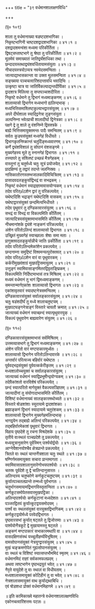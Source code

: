 +++
title = "३९ वर्धमानशालाक्षणविधिः"

+++
    
(पृ० १०९)   
    
शाला तु वर्धमानाख्या षडष्टदशभागिका ।  
निकृष्टभागिनी चाष्टदशद्वादशभागिका ॥ ४१।१ ॥  
दशद्वादशमन्वंशा मध्यमा परिकीर्तिता ।  
द्विषट्सप्ताष्टभागे तु श्रेष्ठा तु परिकीर्तिता ॥ ४१।२ ॥  
मूलमेवं समाख्यातं जातिर्द्व्यंशाधिका तथा ।  
छन्दादयस्तथाद्व्यंशवर्धितायामसंयुताः ॥ ४१।३ ॥  
नीचादयस्त्रयोऽप्यत्र नवभेदसमन्विताः ।  
जात्याद्याभासकान्ता या उक्ता मूलसमन्विता ॥ ४१।४ ॥  
सङ्ख्यया पञ्चचत्वारिंशदन्तावधि भवादिभिः ।  
उत्कृष्टा चात्र या जातिर्विकल्पाद्यन्तदीर्घिका ॥ ४१।५ ॥  
द्वादशात्र मिलित्वा तु सप्तपञ्चाशदीरिता ।  
निकृष्टे वर्धमाने तु द्विभागं मध्यमाङ्कणम् ॥ ४१।६ ॥  
शालाव्यासो द्विभागेन मध्यभागो ह्यलिन्दभाक् ।  
मध्यभित्तिसमाश्लिष्टकुल्याभद्वारसंयुतम् ॥ ४१।७ ॥  
अपरे दीर्घशाला स्याद्द्विनेत्रा तुङ्गसंयुता ।  
अल्पनिम्ना भवेत्प्राची शालादीर्घा द्विनेत्रका ॥ ४१।८ ॥  
पक्षगे द्वे तु शाले तु वंशनिम्ने द्विवक्त्रके ।  
बाह्ये भित्तिसमायुक्तमन्तः पादैः समन्वितम् ॥ ४१।९ ॥  
सर्वतः कुड्यसंयुक्तं मध्यगेहं विधीयते ।  
द्विभागकृतनिष्क्रान्तं चतुर्दिङ्मध्यवारणम् ॥ ४१।१० ॥  
कर्णे द्व्यंशविशालं तु सोपानं वंशसङ्गमे ।  
मुख्यगेहस्य मूले तु स्नानगेहं द्विभागतः ॥ ४१।११ ॥  
तस्यापरे तु संश्लिष्टं प्रच्छन्नं मैत्रगेहकम् ।  
वास्तूनां तु चतुर्मध्ये चतुः सूत्रं प्रयोजयेत् ॥ ४१।१२ ॥  
प्रादक्षिण्यं तु तद्वारं तदन्ते जलनिस्रवः ।  
नासिकातोरणस्तम्भजालकादिविचित्रितम् ॥ ४१।१३ ॥  
प्रासादवदलङ्कुर्याद्विभद्रं वा सभद्रकम् ।  
निकृष्टं वर्धमानं स्याद्राज्ञामावासयोग्यकम् ॥ ४१।१४ ॥  
तदेव परित्ॐऽशेन द्वारं तु परिकल्पयेत् ।  
यथेष्टदिशि भद्राङ्गं यथेष्टदिशि वासकम् ॥ ४१।१५ ॥  
यथेष्टद्वारसंयुक्तं छन्दमित्यभिधीयते ।  
तदेव पृथुवारं तु दण्डिकावारसंयुतम् ॥ ४१।१६ ॥  
सभद्रं वा विभद्रं वा विकल्पमिति कीर्तितम् ।  
जात्यादित्रयसंयुक्तमाभासमिति कीर्तितम् ॥ ४१।१७ ॥  
नीचमानांशके द्व्यंशे नाङ्कणं परिकल्पयेत् ।  
अंशेन परितोऽलिन्दं शालाव्यासो द्विभागतः ॥ ४१।१८ ॥  
उच्छ्रितं मुख्यगेहं स्याच्छालाः शेषाः समा मताः ।  
प्रागुक्तवदलङ्कुर्यान्नीचे जातिः प्रकीर्तिता ॥ ४१।१९ ॥  
तदेव परितोऽलिन्दमेकांशेन प्रकल्पयेत् ।  
छन्दनाम्ना समुद्दिष्टं विश्वमन्यत्पुरोक्तवत् ॥ ४१।२० ॥  
तदेव परित्ॐऽशेन वारं वा पृथुवारकम् ।  
कर्करीमुखवंशाग्रं मुखपट्टिसमायुतम् ॥ ४१।२१ ॥  
उत्तुङ्गं स्वामिवासाङ्गमितरद्विवृताङ्घ्रिकम् ।  
विकल्पमिति निर्दिष्टमाभासं तत्र मिश्रितम् ॥ ४१।२२ ॥  
मध्यमं वर्धमानं तु भागं द्विमध्यमाङ्कणम् ।  
समन्तान्मार्गएकांशः शालाव्यासो द्विभागतः ॥ ४१।२३ ॥  
एकांशावृतवारं स्यादष्टनेत्रसमन्वितम् ।  
दण्डिकावारसंयुक्तं सर्वालङ्कारसंयुतम् ॥ ४१।२४ ॥  
चतुः षडंशदीर्घं तु मध्ये शालाचतुष्टयम् ।  
मुखपट्यङ्गनेत्राङ्गं विस्तारे चायतौ क्रमात् ॥ ४१।२५ ॥  
जात्याख्यं वर्धमानं स्याच्छन्दं स्यात्पृथुवारयुक् ।  
विकल्पं पृथुवारेण बाह्यवारेण संयुतम् ॥ ४१।२६ ॥  
    
(पृ० ११०)   
    
दण्डिकावारसंयुक्तमाभासं सर्वमिश्रितम् ।  
उत्तमव्यासभागे तु द्विभागं मध्यमाङ्कणम् ॥ ४१।२७ ॥  
अंशेन परितो वारं मण्टपाकारमूर्ध्वतः ।  
शालाव्यासो द्विभागेन परितोऽलिन्दवारके ॥ ४१।२८ ॥  
अन्तर्वारं परित्यज्य बहिर्वारं यथेष्टतः ।  
पूर्ववद्भद्रसंयुक्तं पूर्ववत्कर्करीकृतम् ॥ ४१।२९ ॥  
मध्यशालोच्चयुक्तं च सर्वालङ्कारसंयुतम् ।  
जात्याख्यं वर्धमानं स्याद्विप्रभूमीन्द्रयोग्यकम् ॥ ४१।३० ॥  
तदेवैकांशतो वारविशेषं परिकल्पयेत् ।  
छन्दं स्यात्परितो मार्गयुक्तं वैकल्पसञ्ज्ञितम् ॥ ४१।३१ ॥  
जात्यादीनां तु संयोगादाभासमिति कीर्तितम् ।  
विशिष्टं वर्धमानाख्यं सालङ्कारमथोच्यते ॥ ४१।३२ ॥  
विस्तारे षोडशांशाः स्युरायामे द्वादशांशकाः ।  
ब्रह्माङ्कणं द्विभागं स्यादायामे चतुरंशकम् ॥ ४१।३३ ॥  
शालाव्यासो द्विभागेन मुख्यगेहमलिन्दभाक् ।  
भागद्वयेन तद्बाह्ये अलिन्दं परिकल्पयेत् ॥ ४१।३४ ॥  
तद्बहिर्वारमेकाशं पृथुवारं द्विभागतः ।  
विहाय पृष्ठदेशे तु रचना मिश्रदेशके ॥ ४१।३५ ॥  
तृतीये वाःस्थलं पञ्चप्रदेशे तु प्रकल्पयेत् ।  
मध्यसूत्रानुसारेण पूर्वस्मिन् पार्श्वयोर्द्वयोः ॥ ४१।३६ ॥  
आग्नेयैशानयोश्चैव क्षेत्रप्रान्ते प्रकल्पयेत् ।  
त्रितले वाः स्थलं चान्तर्नेत्रशाला चतुः स्थले ॥ ४१।३७ ॥  
षण्णिर्गमसमायुक्ता सचारा प्रान्तमागता ।  
स्वामिवासाग्रशालानुसारेणोभयपार्श्वयोः ॥ ४१।३८ ॥  
चतस्रः पूर्वदेशे तु द्वे चालिन्दानुसारतः ।  
अलिन्दस्य चतुष्कोणे कर्णकूटचतुष्टयम् ॥ ४१।३९ ॥  
कुर्यात्पञ्चतलप्रान्ते तन्मध्ये पूर्वभागतः ।  
चतुर्भागसमायामद्विभागविस्तृतान्विता ॥ ४१।४० ॥  
कर्णकूटसमोपेतसवारमुखपट्टिका ।  
अलिन्दपार्श्वयोः कर्णकूटानां मध्यदेशतः ॥ ४१।४१ ॥  
पञ्जरद्वितयं कुर्यात्कूटद्वयसमोदयम् ।  
पार्श्वं वाः स्थलसंयुक्तं वारयुक्तद्विभागिकम् ॥ ४१।४२ ॥  
कर्णकूटद्वयोर्मध्ये परवेदद्विभागतः ।  
पृष्ठवारसभां कुर्यात् षट्तले तु द्विजोत्तमाः ॥ ४१।४३ ॥  
पार्श्वयोर्नेत्रकूटे द्वे मुखायामस्तु षट्तले ।  
अङ्कणं मण्टपाकारं सभाकारमथापि वा ॥ ४१।४४ ॥  
वासदक्षिणसंस्थं यच्चूलीहर्म्यविभूषितम् ।  
वामसोपानसंयुक्तं नेत्रयुग्द्वारसंयुतम् ॥ ४१।४५ ॥  
मुखं चङ्क्रमणोपेतं गुह्यसोपानसंयुतम् ।  
वाः स्थलं च विशिष्टं स्यात्सप्तभौममिदं स्मृतम् ॥ ४१।४६ ॥  
वर्धमानमिदं राज्ञां सर्वकामफलप्रदम् ।  
अथवा त्वष्टभागेन पृष्ठभद्रयुतं भवेत् ॥ ४१।४७ ॥  
नैरृते वायुदेशे तु वाः स्थालं वा विधीयताम् ।  
मध्यशालासमायुक्तं कोटिहीनं तु वा भवेत् ॥ ४१।४८ ॥  
नेत्रशालासमायुक्तं वाथ कुर्याद्यथाबिधि ।  
एवं षोडशधा प्रोक्तं वर्धमानमिहागमे ॥ ४१।४९ ॥  
    
॥ इति कामिकाख्ये महातन्त्रे वर्धमानशालालक्षणविधिः   
एकोनचत्वारिंशत्तमः पटलः ॥  
    
    
    
    
